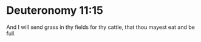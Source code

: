 # Deuteronomy 11:15

And I will send grass in thy fields for thy cattle, that thou mayest eat and be full.